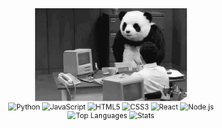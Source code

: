 <div align="center">
  <img src="assets/panda-angry.gif" width="300" />
    <br>
  <img src="https://img.shields.io/badge/-Python-3776AB?logo=python&logoColor=white&style=flat-square" alt="Python">
  <img src="https://img.shields.io/badge/-JavaScript-F7DF1E?logo=javascript&logoColor=white&style=flat-square" alt="JavaScript">
  <img src="https://img.shields.io/badge/-HTML5-E34F26?logo=html5&logoColor=white&style=flat-square" alt="HTML5">
  <img src="https://img.shields.io/badge/-CSS3-1572B6?logo=css3&logoColor=white&style=flat-square" alt="CSS3">
  <img src="https://img.shields.io/badge/-React-61DAFB?logo=react&logoColor=white&style=flat-square" alt="React">
  <img src="https://img.shields.io/badge/-Node.js-339933?logo=node.js&logoColor=white&style=flat-square" alt="Node.js">
  <br>
  </div>
 <div align="center">
    <img src="https://github-readme-stats.vercel.app/api/top-langs/?username=zevenfox&layout=compact&theme=dark&bg_color=060047&title_color=FF6E31&text_color=c9d1d9&icon_color=58a6ff&langs_count=8"height="150" alt="Top Languages">
    <img src="https://github-readme-stats.vercel.app/api?username=zevenfox&show_icons=true&count_private=true&theme=dark&bg_color=060047&title_color=FF6E31&text_color=c9d1d9&icon_color=58a6ff"height="150" alt="Stats">
</div>



<!--
**zevenfox/zevenfox** is a ✨ _special_ ✨ repository because its `README.md` (this file) appears on your GitHub profile.

Here are some ideas to get you started:

- 🔭 I’m currently working on ...
- 🌱 I’m currently learning ...
- 👯 I’m looking to collaborate on ...
- 🤔 I’m looking for help with ...
- 💬 Ask me about ...
- 📫 How to reach me: ...
- 😄 Pronouns: ...
- ⚡ Fun fact: ...
-->
